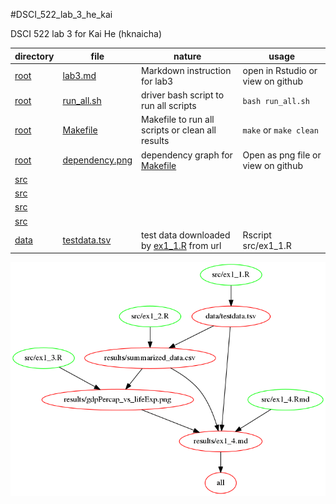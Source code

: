 #DSCI_522_lab_3_he_kai

DSCI 522 lab 3 for Kai He (hknaicha)

|directory|file|nature|usage|
|---------|----|------|-----|
|[root](https://github.ubc.ca/ubc-mds-2016/DSCI_522_lab_3_he_kai)|[lab3.md](https://github.ubc.ca/ubc-mds-2016/DSCI_522_lab_3_he_kai/blob/master/lab3.md)|Markdown instruction for lab3|open in Rstudio or view on github|
|[root](https://github.ubc.ca/ubc-mds-2016/DSCI_522_lab_3_he_kai)|[run_all.sh](https://github.ubc.ca/ubc-mds-2016/DSCI_522_lab_3_he_kai/blob/master/run_all.sh)|driver bash script to run all scripts|`bash run_all.sh`|
|[root](https://github.ubc.ca/ubc-mds-2016/DSCI_522_lab_3_he_kai)|[Makefile](https://github.ubc.ca/ubc-mds-2016/DSCI_522_lab_3_he_kai/blob/master/Makefile)|Makefile to run all scripts or clean all results|`make` or `make clean`|
|[root](https://github.ubc.ca/ubc-mds-2016/DSCI_522_lab_3_he_kai)|[dependency.png](https://github.ubc.ca/ubc-mds-2016/DSCI_522_lab_3_he_kai/blob/master/dependency.png)|dependency graph for [Makefile](https://github.ubc.ca/ubc-mds-2016/DSCI_522_lab_3_he_kai/blob/master/Makefile)|Open as png file or view on github|
|[src](https://github.ubc.ca/ubc-mds-2016/DSCI_522_lab_3_he_kai/tree/master/src)||||
|[src](https://github.ubc.ca/ubc-mds-2016/DSCI_522_lab_3_he_kai/tree/master/src)||||
|[src](https://github.ubc.ca/ubc-mds-2016/DSCI_522_lab_3_he_kai/tree/master/src)||||
|[src](https://github.ubc.ca/ubc-mds-2016/DSCI_522_lab_3_he_kai/tree/master/src)||||
|[data](https://github.ubc.ca/ubc-mds-2016/DSCI_522_lab_3_he_kai/tree/master/data)|[testdata.tsv](https://github.ubc.ca/ubc-mds-2016/DSCI_522_lab_3_he_kai/blob/master/data/testdata.tsv)|test data downloaded by [ex1_1.R](https://github.ubc.ca/ubc-mds-2016/DSCI_522_lab_3_he_kai/blob/master/src/ex1_1.R) from url|Rscript src/ex1_1.R <url> <destination>|



![make file dependency graph](dependency.png)
